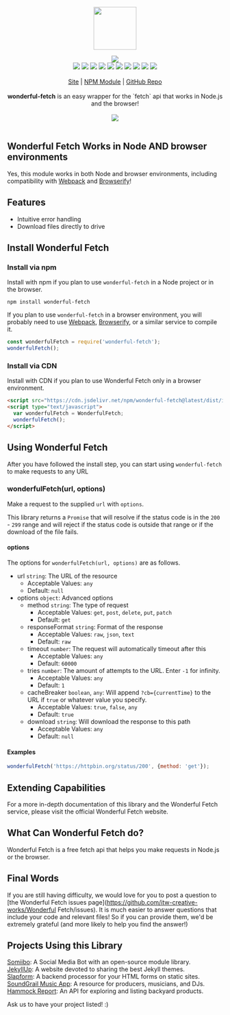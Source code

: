 <p align="center">
  <a href="https://cdn.itwcreativeworks.com/assets/itw-creative-works/images/logo/itw-creative-works-brandmark-black-x.svg">
    <img src="https://cdn.itwcreativeworks.com/assets/itw-creative-works/images/logo/itw-creative-works-brandmark-black-x.svg" width="100px">
  </a>
</p>

<p align="center">
  <img src="https://img.shields.io/github/package-json/v/itw-creative-works/wonderful-fetch.svg">
  <br>
  <img src="https://img.shields.io/david/itw-creative-works/wonderful-fetch.svg">
  <img src="https://img.shields.io/david/dev/itw-creative-works/wonderful-fetch.svg">
  <img src="https://img.shields.io/bundlephobia/min/wonderful-fetch.svg">
  <img src="https://img.shields.io/codeclimate/maintainability-percentage/itw-creative-works/wonderful-fetch.svg">
  <img src="https://img.shields.io/npm/dm/wonderful-fetch.svg">
  <img src="https://img.shields.io/node/v/wonderful-fetch.svg">
  <img src="https://img.shields.io/website/https/itwcreativeworks.com.svg">
  <img src="https://img.shields.io/github/license/itw-creative-works/wonderful-fetch.svg">
  <img src="https://img.shields.io/github/contributors/itw-creative-works/wonderful-fetch.svg">
  <img src="https://img.shields.io/github/last-commit/itw-creative-works/wonderful-fetch.svg">
  <br>
  <br>
  <a href="https://itwcreativeworks.com">Site</a> | <a href="https://www.npmjs.com/package/wonderful-fetch">NPM Module</a> | <a href="https://github.com/itw-creative-works/wonderful-fetch">GitHub Repo</a>
  <br>
  <br>
  <strong>wonderful-fetch</strong> is an easy wrapper for the `fetch` api that works in Node.js and the browser!
  <br>
  <br>
  <img src="https://media.giphy.com/media/3o7WIEVjXL8EH3a1mE/giphy.gif">
  <br>
  <br>
</p>

## Wonderful Fetch Works in Node AND browser environments
Yes, this module works in both Node and browser environments, including compatibility with [Webpack](https://www.npmjs.com/package/webpack) and [Browserify](https://www.npmjs.com/package/browserify)!

## Features
* Intuitive error handling
* Download files directly to drive

<!-- ### Getting an API key -->
<!-- You can use so much of `wonderful-fetch` for free, but if you want to do some advanced stuff, you'll need an API key. You can get one by signing up for an account at [https://wonderful-fetch.dev/signup](https://wonderful-fetch.dev/signup). -->

## Install Wonderful Fetch
### Install via npm
Install with npm if you plan to use `wonderful-fetch` in a Node project or in the browser.
```shell
npm install wonderful-fetch
```
If you plan to use `wonderful-fetch` in a browser environment, you will probably need to use [Webpack](https://www.npmjs.com/package/webpack), [Browserify](https://www.npmjs.com/package/browserify), or a similar service to compile it.

```js
const wonderfulFetch = require('wonderful-fetch');
wonderfulFetch();
```

### Install via CDN
Install with CDN if you plan to use Wonderful Fetch only in a browser environment.
```html
<script src="https://cdn.jsdelivr.net/npm/wonderful-fetch@latest/dist/index.min.js"></script>
<script type="text/javascript">
  var wonderfulFetch = WonderfulFetch;
  wonderfulFetch();
</script>
```

## Using Wonderful Fetch
After you have followed the install step, you can start using `wonderful-fetch` to make requests to any URL

### wonderfulFetch(url, options)
Make a request to the supplied `url` with `options`.

This library returns a `Promise` that will resolve if the status code is in the `200` - `299` range and will reject if the status code is outside that range or if the download of the file fails.

#### options
The options for `wonderfulFetch(url, options)` are as follows.
* url `string`: The URL of the resource
  * Acceptable Values: `any`
  * Default: `null`
* options `object`: Advanced options
  * method `string`: The type of request
    * Acceptable Values: `get`, `post`, `delete`, `put`, `patch`
    * Default: `get`
  * responseFormat `string`: Format of the response 
    * Acceptable Values: `raw`, `json`, `text`
    * Default: `raw`       
  * timeout `number`: The request will automatically timeout after this
    * Acceptable Values: `any`
    * Default: `60000`
  * tries `number`: The amount of attempts to the URL. Enter `-1` for infinity.
    * Acceptable Values: `any`
    * Default: `1`
  * cacheBreaker `boolean`, `any`: Will append `?cb={currentTime}` to the URL if `true` or whatever value you specify.
    * Acceptable Values: `true`, `false`, `any`
    * Default: `true`
  * download `string`: Will download the response to this path
    * Acceptable Values: `any`
    * Default: `null`

#### Examples
```js
wonderfulFetch('https://httpbin.org/status/200', {method: 'get'});
```

## Extending Capabilities
For a more in-depth documentation of this library and the Wonderful Fetch service, please visit the official Wonderful Fetch website.

## What Can Wonderful Fetch do?
Wonderful Fetch is a free fetch api that helps you make requests in Node.js or the browser.

## Final Words
If you are still having difficulty, we would love for you to post
a question to [the Wonderful Fetch issues page](https://github.com/itw-creative-works/Wonderful Fetch/issues). It is much easier to answer questions that include your code and relevant files! So if you can provide them, we'd be extremely grateful (and more likely to help you find the answer!)

## Projects Using this Library
[Somiibo](https://somiibo.com/): A Social Media Bot with an open-source module library. <br>
[JekyllUp](https://jekyllup.com/): A website devoted to sharing the best Jekyll themes. <br>
[Slapform](https://slapform.com/): A backend processor for your HTML forms on static sites. <br>
[SoundGrail Music App](https://app.soundgrail.com/): A resource for producers, musicians, and DJs. <br>
[Hammock Report](https://hammockreport.com/): An API for exploring and listing backyard products. <br>

Ask us to have your project listed! :)
